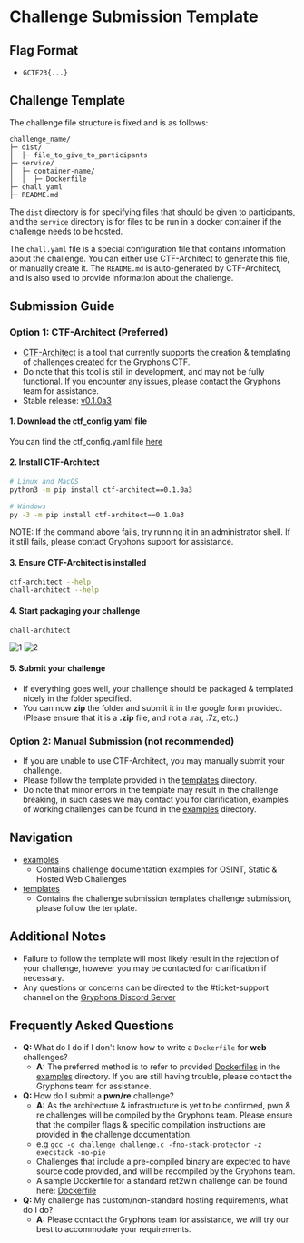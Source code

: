 Challenge Submission Template 
===

## Flag Format
- `GCTF23{...}`

## Challenge Template
The challenge file structure is fixed and is as follows:
```
challenge_name/
├─ dist/
│  ├─ file_to_give_to_participants
├─ service/
│  ├─ container-name/
│  │  ├─ Dockerfile
├─ chall.yaml
├─ README.md
```

The `dist` directory is for specifying files that should be given to participants, and the `service` directory is for files to be run in a docker container if the challenge needs to be hosted.

The `chall.yaml` file is a special configuration file that contains information about the challenge. You can either use CTF-Architect to generate this file, or manually create it. The `README.md` is auto-generated by CTF-Architect, and is also used to provide information about the challenge.

## Submission Guide

### Option 1: CTF-Architect (Preferred)
- [CTF-Architect](https://github.com/Jus-Codin/CTF-Architect/) is a tool that currently supports the creation & templating of challenges created for the Gryphons CTF. 
- Do note that this tool is still in development, and may not be fully functional. If you encounter any issues, please contact the Gryphons team for assistance.
- Stable release: [v0.1.0a3](https://github.com/Jus-Codin/CTF-Architect/releases/tag/v0.1.0a3)

#### 1. Download the ctf_config.yaml file
You can find the ctf_config.yaml file [here](./ctf_config.yaml)

#### 2. Install CTF-Architect
```bash
# Linux and MacOS
python3 -m pip install ctf-architect==0.1.0a3

# Windows
py -3 -m pip install ctf-architect==0.1.0a3
```

NOTE: If the command above fails, try running it in an administrator shell. If it still fails, please contact Gryphons support for assistance.

#### 3. Ensure CTF-Architect is installed
```bash
ctf-architect --help
chall-architect --help
```

#### 4. Start packaging your challenge
```bash
chall-architect
```

![1](https://i.imgur.com/ZhvsgXR.png)
![2](https://i.imgur.com/nVy459c.png)

#### 5. Submit your challenge
- If everything goes well, your challenge should be packaged & templated nicely in the folder specified.
- You can now **zip** the folder and submit it in the google form provided. (Please ensure that it is a **.zip** file, and not a .rar, .7z, etc.)

### Option 2: Manual Submission (not recommended)
- If you are unable to use CTF-Architect, you may manually submit your challenge.
- Please follow the template provided in the [templates](./template) directory.
- Do note that minor errors in the template may result in the challenge breaking, in such cases we may contact you for clarification, examples of working challenges can be found in the [examples](./examples) directory.

## Navigation
- [examples](./examples)
    - Contains challenge documentation examples for OSINT, Static & Hosted Web Challenges
- [templates](./templates)
    - Contains the challenge submission templates challenge submission, please follow the template.

## Additional Notes
- Failure to follow the template will most likely result in the rejection of your challenge, however you may be contacted for clarification if necessary.
- Any questions or concerns can be directed to the #ticket-support channel on the [Gryphons Discord Server](https://discord.gg/2nZTCdBGgY)

## Frequently Asked Questions
- **Q:** What do I do if I don't know how to write a `Dockerfile` for **web** challenges?
    - **A:** The preferred method is to refer to provided [Dockerfiles](./examples/web/Hello,%20Cookie%20Monster/service/hello-cookies/Dockerfile) in the [examples](./examples) directory. If you are still having trouble, please contact the Gryphons team for assistance.
- **Q:** How do I submit a **pwn/re** challenge?
    - **A:** As the architecture & infrastructure is yet to be confirmed, pwn & re challenges will be compiled by the Gryphons team. Please ensure that the compiler flags & specific compilation instructions are provided in the challenge documentation.
    - e.g `gcc -o challenge challenge.c -fno-stack-protector -z execstack -no-pie`
    - Challenges that include a pre-compiled binary are expected to have source code provided, and will be recompiled by the Gryphons team.
    - A sample Dockerfile for a standard ret2win challenge can be found here: [Dockerfile](./examples/pwn/Alien%20Portal/service/alien_portal/Dockerfile)
- **Q:** My challenge has custom/non-standard hosting requirements, what do I do?
    - **A:** Please contact the Gryphons team for assistance, we will try our best to accommodate your requirements.
